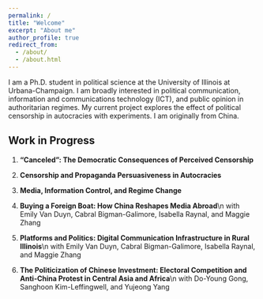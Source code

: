 ```yaml
---
permalink: /
title: "Welcome"
excerpt: "About me"
author_profile: true
redirect_from: 
  - /about/
  - /about.html
---
```


I am a Ph.D. student in political science at the University of Illinois at Urbana-Champaign. I am broadly interested in political communication, information and communications technology (ICT), and public opinion in authoritarian regimes. My current project explores the effect of political censorship in autocracies with experiments. I am originally from China.

Work in Progress
------

1. **“Canceled”: The Democratic Consequences of Perceived Censorship**

2. **Censorship and Propaganda Persuasiveness in Autocracies**

3. **Media, Information Control, and Regime Change** 

4. **Buying a Foreign Boat: How China Reshapes Media Abroad**\n
    with Emily Van Duyn, Cabral Bigman-Galimore, Isabella Raynal, and Maggie Zhang

5. **Platforms and Politics: Digital Communication Infrastructure in Rural Illinois**\n
    with Emily Van Duyn, Cabral Bigman-Galimore, Isabella Raynal, and Maggie Zhang

6. **The Politicization of Chinese Investment: Electoral Competition and Anti-China Protest in Central Asia and
Africa**\n
    with Do-Young Gong, Sanghoon Kim-Leffingwell, and Yujeong Yang


